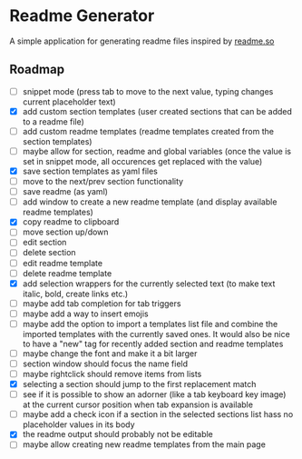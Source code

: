 # Readme Generator

A simple application for generating readme files inspired by [readme.so](https://readme.so/)

## Roadmap

- [ ] snippet mode (press tab to move to the next value, typing changes current placeholder text)
- [x] add custom section templates (user created sections that can be added to a readme file)
- [ ] add custom readme templates (readme templates created from the section templates)
- [ ] maybe allow for section, readme and global variables (once the value is set in snippet mode, all occurences get replaced with the value)
- [x] save section templates as yaml files
- [ ] move to the next/prev section functionality
- [ ] save readme (as yaml)
- [ ] add window to create a new readme template (and display available readme templates)
- [x] copy readme to clipboard
- [ ] move section up/down
- [ ] edit section
- [ ] delete section
- [ ] edit readme template
- [ ] delete readme template
- [x] add selection wrappers for the currently selected text (to make text italic, bold, create links etc.)
- [ ] maybe add tab completion for tab triggers
- [ ] maybe add a way to insert emojis
- [ ] maybe add the option to import a templates list file and combine the imported templates with the currently saved ones. It would also be nice to have a "new" tag for recently added section and readme templates
- [ ] maybe change the font and make it a bit larger
- [ ] section window should focus the name field
- [ ] maybe rightclick should remove items from lists
- [x] selecting a section should jump to the first replacement match
- [ ] see if it is possible to show an adorner (like a tab keyboard key image) at the current cursor position when tab expansion is available
- [ ] maybe add a check icon if a section in the selected sections list hass no placeholder values in its body
- [x] the readme output should probably not be editable
- [ ] maybe allow creating new readme templates from the main page
